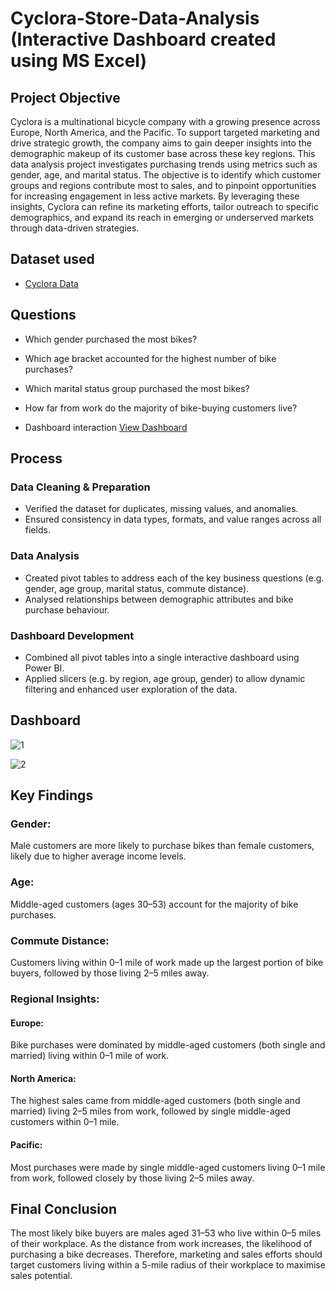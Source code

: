 # Cyclora-Store-Data-Analysis (Interactive Dashboard created using MS Excel)
## Project Objective
Cyclora is a multinational bicycle company with a growing presence across Europe, North America, and the Pacific. To support targeted marketing and drive strategic growth, the company aims to gain deeper insights into the demographic makeup of its customer base across these key regions. This data analysis project investigates purchasing trends using metrics such as gender, age, and marital status. The objective is to identify which customer groups and regions contribute most to sales, and to pinpoint opportunities for increasing engagement in less active markets. By leveraging these insights, Cyclora can refine its marketing efforts, tailor outreach to specific demographics, and expand its reach in emerging or underserved markets through data-driven strategies.

## Dataset used 
- <a href=https://github.com/Njabulo-L/Data-Analysis-Dashboard/blob/main/Excel%20Project%20Dataset.xlsx>Cyclora Data</a>

## Questions 
- Which gender purchased the most bikes?
- Which age bracket accounted for the highest number of bike purchases?
- Which marital status group purchased the most bikes?
- How far from work do the majority of bike-buying customers live?

- Dashboard interaction <a href=https://github.com/Njabulo-L/Data-Analysis-Dashboard/blob/main/1.jpg>View Dashboard</a>

## Process
### Data Cleaning & Preparation
- Verified the dataset for duplicates, missing values, and anomalies.
- Ensured consistency in data types, formats, and value ranges across all fields.
### Data Analysis
- Created pivot tables to address each of the key business questions (e.g. gender, age group, marital status, commute distance).
- Analysed relationships between demographic attributes and bike purchase behaviour.
### Dashboard Development 
- Combined all pivot tables into a single interactive dashboard using Power BI.
- Applied slicers (e.g. by region, age group, gender) to allow dynamic filtering and enhanced user exploration of the data.

## Dashboard 
![1](https://github.com/user-attachments/assets/18b8411b-c8cf-48c2-a067-42724a2c7b19)

![2](https://github.com/user-attachments/assets/6d90c5d1-1347-4e07-9ecd-252fe473415a)

## Key Findings 
### Gender: 
Male customers are more likely to purchase bikes than female customers, likely due to higher average income levels.
### Age: 
Middle-aged customers (ages 30–53) account for the majority of bike purchases.
### Commute Distance: 
Customers living within 0–1 mile of work made up the largest portion of bike buyers, followed by those living 2–5 miles away.
### Regional Insights:
#### Europe: 
Bike purchases were dominated by middle-aged customers (both single and married) living within 0–1 mile of work.
#### North America: 
The highest sales came from middle-aged customers (both single and married) living 2–5 miles from work, followed by single middle-aged customers within 0–1 mile.
#### Pacific: 
Most purchases were made by single middle-aged customers living 0–1 mile from work, followed closely by those living 2–5 miles away.

## Final Conclusion
The most likely bike buyers are males aged 31–53 who live within 0–5 miles of their workplace.
As the distance from work increases, the likelihood of purchasing a bike decreases. Therefore, marketing and sales efforts should target customers living within a 5-mile radius of their workplace to maximise sales potential.
